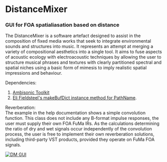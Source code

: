 # DistanceMixer
### GUI for FOA spatialiasation based on distance

The DistanceMixer is a software artefact designed to assist in the composition of fixed media works that seek to integrate environmental sounds and structures into music. It represents an attempt at merging a variety of compositional aesthetics into a single tool. It aims to fuse aspects of acoustic ecology with electroacoustic techniques by allowing the user to structure musical phrases and textures with clearly partitioned spectral and spatial niches using a basic form of mimesis to imply realistic spatial impressions and behaviour.

Dependencies:
1. [Ambisonic Toolkit](www.ambisonictoolkit.net)
2. [Eli Fieldsteel's makeBufDict instance method for PathName](https://gist.github.com/elifieldsteel/396cd1326d3c981ba1fd2a3c47d90ea3).

Reverberation:    
The example in the help documentation shows a simple convolution function. This class does not include any B-format impulse responses, the user must supply their own FOA FuMa IRs. As the calculations determining the ratio of dry and wet signals occur independently of the convolution process, the user is free to implement their own reverberation solutions, including third-party VST products, provided they operate on FuMa FOA signals.  

[![DM GUI]("gui")](https://drive.google.com/file/d/1k4p9JPWZDASEh8lKZD14qH3beKsFQsPp/view?usp=sharing)

